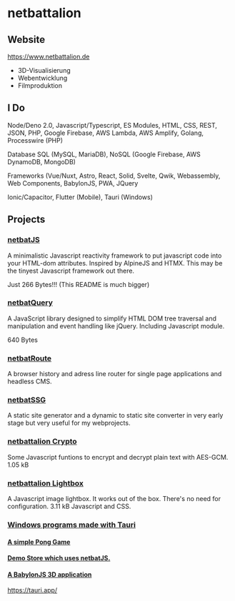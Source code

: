 # netbattalion

## Website
https://www.netbattalion.de

- 3D-Visualisierung
- Webentwicklung
- Filmproduktion

## I Do

Node/Deno 2.0, Javascript/Typescript, ES Modules, HTML, CSS, REST, JSON, PHP, Google Firebase, AWS Lambda, AWS Amplify, Golang, Processwire (PHP)

Database SQL (MySQL, MariaDB), NoSQL (Google Firebase, AWS DynamoDB, MongoDB)

Frameworks (Vue/Nuxt, Astro, React, Solid, Svelte, Qwik, Webassembly, Web Components, BabylonJS, PWA, JQuery

Ionic/Capacitor, Flutter (Mobile), Tauri (Windows)

## Projects

<h3><a href="https://github.com/DaBusch/netbattalion/tree/main/netbatJS">netbatJS</a></h3>

A minimalistic Javascript reactivity framework to put javascript code into your HTML-dom attributes. Inspired by AlpineJS and HTMX. This may be the tinyest Javascript framework out there.
 
Just 266 Bytes!!! (This README is much bigger)

<h3><a href="https://github.com/DaBusch/netbattalion/tree/main/netbatQuery">netbatQuery</a></h3>

A JavaScript library designed to simplify HTML DOM tree traversal and manipulation and event handling like jQuery. Including Javascript module.

640 Bytes

<h3><a href="https://github.com/DaBusch/netbattalion/tree/main/netbatRoute">netbatRoute</a></h3>

A browser history and adress line router for single page applications and headless CMS.

<h3><a href="https://github.com/DaBusch/netbattalion/tree/main/netbatSSG">netbatSSG</a></h3>

A static site generator and a dynamic to static site converter in very early stage but very useful for my webprojects.

<h3><a href="https://github.com/DaBusch/netbattalion/tree/main/netbattalion%20Crypto">netbattalion Crypto</a></h3>

Some Javascript funtions to encrypt and decrypt plain text with AES-GCM. 1.05 kB

<h3><a href="https://github.com/DaBusch/netbattalion/tree/main/netbattalion%20Lightbox">netbattalion Lightbox</a></h3>

A Javascript image lightbox. It works out of the box. There's no need for configuration. 3.11 kB Javascript and CSS.

<h3><a href="https://github.com/DaBusch/netbattalion/tree/main/OS%20Windows">Windows programs made with Tauri</a></h3>

<h4><a href="https://github.com/DaBusch/netbattalion/tree/main/OS%20Windows/pong.exe">A simple Pong Game</a></h4>

<h4><a href="https://github.com/DaBusch/netbattalion/tree/main/OS%20Windows/demostore.exe">Demo Store which uses netbatJS.</a></h4>

<h4><a href="https://github.com/DaBusch/netbattalion/tree/main/OS%20Windows/wohnung.exe">A BabylonJS 3D application</a></h4>

<a href="https://tauri.app">https://tauri.app/</a>

